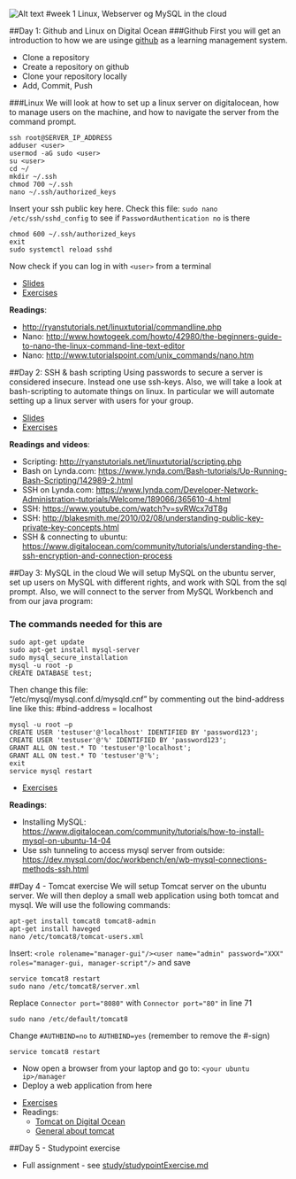 ![Alt text](img/lotussm.png)
#week 1 Linux, Webserver og MySQL in the cloud

##Day 1: Github and Linux on Digital Ocean
###Github 
First you will get an introduction to how we are usinge [github](github.com) as a learning management system.  
* Clone a repository  
* Create a repository on github  
* Clone your repository locally  
* Add, Commit, Push

###Linux
We will look at how to set up a linux server on digitalocean, how to manage users on the machine, and how to navigate the server from the command prompt.
```
ssh root@SERVER_IP_ADDRESS  
adduser <user>  
usermod -aG sudo <user>  
su <user>  
cd ~/  
mkdir ~/.ssh  
chmod 700 ~/.ssh  
nano ~/.ssh/authorized_keys  
```
Insert your ssh public key here.
Check this file: `sudo nano /etc/ssh/sshd_config` to see if `PasswordAuthentication no` is there
```
chmod 600 ~/.ssh/authorized_keys  
exit  
sudo systemctl reload sshd  
```  
Now check if you can log in with `<user>` from a terminal 

* [Slides](slides/Day_1.pdf)
* [Exercises](study/day1exercises.md)

**Readings**:

* <http://ryanstutorials.net/linuxtutorial/commandline.php>
* Nano: <http://www.howtogeek.com/howto/42980/the-beginners-guide-to-nano-the-linux-command-line-text-editor>
* Nano: <http://www.tutorialspoint.com/unix_commands/nano.htm>



##Day 2: SSH & bash scripting
Using passwords to secure a server is considered insecure. Instead one use ssh-keys.
Also, we will take a look at bash-scripting to automate things on linux. In particular we will automate setting up a linux server with users for your group.

* [Slides](slides/Day_2.pdf)
* [Exercises](study/day2exercises.md)

**Readings and videos**:

* Scripting: <http://ryanstutorials.net/linuxtutorial/scripting.php>
* Bash on Lynda.com: <https://www.lynda.com/Bash-tutorials/Up-Running-Bash-Scripting/142989-2.html>
* SSH on Lynda.com: <https://www.lynda.com/Developer-Network-Administration-tutorials/Welcome/189066/365610-4.html>
* SSH: <https://www.youtube.com/watch?v=svRWcx7dT8g>
* SSH: http://blakesmith.me/2010/02/08/understanding-public-key-private-key-concepts.html
* SSH & connecting to ubuntu: <https://www.digitalocean.com/community/tutorials/understanding-the-ssh-encryption-and-connection-process>

##Day 3: MySQL in the cloud
We will setup MySQL on the ubuntu server, set up users on MySQL with different rights, and work with SQL from the sql prompt. Also, we will connect to the server from MySQL Workbench and from our java program:
### The commands needed for this are
```
sudo apt-get update
sudo apt-get install mysql-server
sudo mysql_secure_installation
mysql -u root -p
CREATE DATABASE test;
```
Then change this file:  
“/etc/mysql/mysql.conf.d/mysqld.cnf”
by commenting out the bind-address line like this:
 #bind-address = localhost
 ```
mysql -u root –p 
CREATE USER 'testuser'@'localhost' IDENTIFIED BY 'password123'; 
CREATE USER 'testuser'@'%' IDENTIFIED BY 'password123'; 
GRANT ALL ON test.* TO 'testuser'@'localhost'; 
GRANT ALL ON test.* TO 'testuser'@'%';
exit
service mysql restart
```


* [Exercises](study/day3exercises.md)

**Readings**:  
  * Installing MySQL: <https://www.digitalocean.com/community/tutorials/how-to-install-mysql-on-ubuntu-14-04>  
  * Use ssh tunneling to access mysql server from outside: <https://dev.mysql.com/doc/workbench/en/wb-mysql-connections-methods-ssh.html>  
  
##Day 4 - Tomcat exercise
We will setup Tomcat server on the ubuntu server. We will then deploy a small web application using both tomcat and mysql. We will use the following commands:
```
apt-get install tomcat8 tomcat8-admin
apt-get install haveged 
nano /etc/tomcat8/tomcat-users.xml
```
Insert: `<role rolename="manager-gui"/><user name="admin" password="XXX" roles="manager-gui, manager-script"/>` and save
```
service tomcat8 restart
sudo nano /etc/tomcat8/server.xml
```
Replace `Connector port="8080"` with `Connector port="80"` in line 71
```
sudo nano /etc/default/tomcat8
```
Change `#AUTHBIND=no` to `AUTHBIND=yes` (remember to remove the #-sign)
``` 
service tomcat8 restart
```  
     
- Now open a browser from your laptop and go to: `<your ubuntu ip>/manager`
- Deploy a web application from here  

* [Exercises](study/day4exercises.md)  
* Readings: 
  * [Tomcat on Digital Ocean](https://www.digitalocean.com/community/tutorials/how-to-install-apache-tomcat-8-on-ubuntu-16-04)
  * [General about tomcat](https://www.ntu.edu.sg/home/ehchua/programming/howto/tomcat_more.html)  
    
##Day 5 - Studypoint exercise  

* Full assignment - see [study/studypointExercise.md](study/day5studypointExercise.md)

